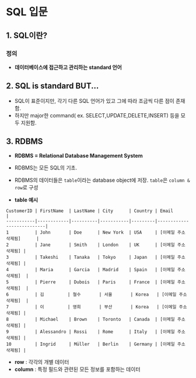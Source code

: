 # SQL 입문
## 1. SQL이란?
### 정의 
* __데이터베이스에 접근하고 관리하는 standard 언어__

## 2. SQL is standard BUT...
* SQL이 표준이지만, 각기 다른 SQL 언어가 있고 그에 따라 조금씩 다른 점이 존재함.
* 하지만 major한 command( ex. SELECT,UPDATE,DELETE,INSERT) 등을 모두 지원함.

## 3. RDBMS
* __RDBMS = Relational Database Management System__
* RDBMS는 모든 SQL의 기초.
* RDBMS의 데이터들은 ```table```이라는 database object에 저장. ```table```은 ```column & row```로 구성   

 
* __table 예시__
```
CustomerID | FirstName  | LastName | City      | Country | Email                     |
-----------|------------|----------|-----------|---------|---------------------------|
1          | John       | Doe      | New York  | USA     | [이메일 주소 삭제됨]      |
2          | Jane       | Smith    | London    | UK      | [이메일 주소 삭제됨] |
3          | Takeshi    | Tanaka   | Tokyo     | Japan   | [이메일 주소 삭제됨] |
4          | Maria      | Garcia   | Madrid    | Spain   | [이메일 주소 삭제됨]  |
5          | Pierre     | Dubois   | Paris     | France  | [이메일 주소 삭제됨]  |
6          | 김         | 철수       | 서울       | Korea   | [이메일 주소 삭제됨]  |
7          | 이         | 영희       | 부산       | Korea   | [이메일 주소 삭제됨] |
8          | Michael    | Brown    | Toronto   | Canada  | [이메일 주소 삭제됨] |
9          | Alessandro | Rossi    | Rome      | Italy   | [이메일 주소 삭제됨] |
10         | Ingrid     | Müller   | Berlin    | Germany | [이메일 주소 삭제됨] |
```
* __row__ : 각각의 개별 데이터
* __column__ : 특정 필드와 관련된 모든 정보를 포함하는 데이터